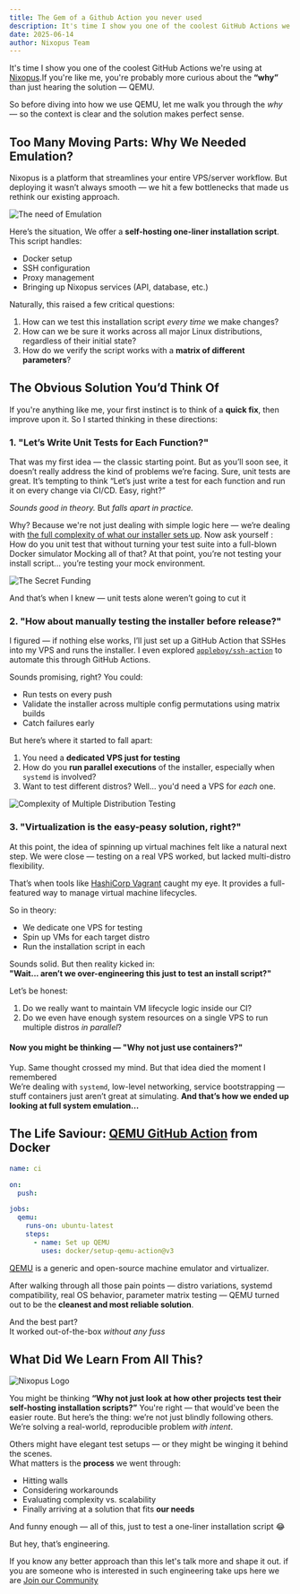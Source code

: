 ```yaml
---
title: The Gem of a Github Action you never used
description: It's time I show you one of the coolest GitHub Actions we're using at Nixopus.If you're like me, you're probably more curious about the “why” than just hearing the solution — QEMU
date: 2025-06-14
author: Nixopus Team
---
```


It's time I show you one of the coolest GitHub Actions we're using at [Nixopus](https://github.com/raghavyuva/nixopus).If you're like me, you're probably more curious about the **“why”** than just hearing the solution — QEMU.

So before diving into how we use QEMU, let me walk you through the *why* — so the context is clear and the solution makes perfect sense.

## Too Many Moving Parts: Why We Needed Emulation?

Nixopus is a platform that streamlines your entire VPS/server workflow. But deploying it wasn’t always smooth — we hit a few bottlenecks that made us rethink our existing approach.

![The need of Emulation](https://dev-to-uploads.s3.amazonaws.com/uploads/articles/uvovsktgnxgf3bfax5qu.png)

Here’s the situation, We offer a **self-hosting one-liner installation script**. This script handles:
- Docker setup  
- SSH configuration  
- Proxy management  
- Bringing up Nixopus services (API, database, etc.)

Naturally, this raised a few critical questions:
1. How can we test this installation script *every time* we make changes?
2. How can we be sure it works across all major Linux distributions, regardless of their initial state?
3.  How do we verify the script works with a **matrix of different parameters**?

## The Obvious Solution You’d Think Of

If you're anything like me, your first instinct is to think of a **quick fix**, then improve upon it. So I started thinking in these directions:

### 1. "Let’s Write Unit Tests for Each Function?"

That was my first idea — the classic starting point. But as you’ll soon see, it doesn’t really address the kind of problems we’re facing. Sure, unit tests are great. It’s tempting to think “Let’s just write a test for each function and run it on every change via CI/CD. Easy, right?”

*Sounds good in theory.*  But *falls apart in practice.*

Why? Because we're not just dealing with simple logic here — we’re dealing with [the full complexity of what our installer sets up](#-why-did-we-need-qemu). Now ask yourself : How do you unit test that without turning your test suite into a full-blown Docker simulator Mocking all of that? At that point, you’re not testing your install script... you’re testing your mock environment.

![The Secret Funding](https://dev-to-uploads.s3.amazonaws.com/uploads/articles/rlqs2a2s6jxailn033h0.png)

And that’s when I knew — unit tests alone weren’t going to cut it

### 2. "How about manually testing the installer before release?"

I figured — if nothing else works, I’ll just set up a GitHub Action that SSHes into my VPS and runs the installer.  I even explored [`appleboy/ssh-action`](https://github.com/appleboy/ssh-action) to automate this through GitHub Actions.

Sounds promising, right? You could:
- Run tests on every push
- Validate the installer across multiple config permutations using matrix builds
- Catch failures early

But here’s where it started to fall apart:
1. You need a **dedicated VPS just for testing**  
2. How do you **run parallel executions** of the installer, especially when `systemd` is involved?  
3. Want to test different distros? Well… you'd need a VPS for *each* one.

![Complexity of Multiple Distribution Testing](https://dev-to-uploads.s3.amazonaws.com/uploads/articles/h2bzvw81p3qhis7vlxsp.png)

### 3. "Virtualization is the easy-peasy solution, right?"

At this point, the idea of spinning up virtual machines felt like a natural next step.  We were close — testing on a real VPS worked, but lacked multi-distro flexibility.

That’s when tools like [HashiCorp Vagrant](https://developer.hashicorp.com/vagrant) caught my eye.  It provides a full-featured way to manage virtual machine lifecycles.  

So in theory:
- We dedicate one VPS for testing
- Spin up VMs for each target distro
- Run the installation script in each

Sounds solid. But then reality kicked in:  
**"Wait... aren’t we over-engineering this just to test an install script?"**

Let’s be honest:
1. Do we really want to maintain VM lifecycle logic inside our CI?  
2. Do we even have enough system resources on a single VPS to run multiple distros *in parallel*?

#### Now you might be thinking — "Why not just use containers?"

Yup. Same thought crossed my mind. But that idea died the moment I remembered  
We’re dealing with `systemd`, low-level networking, service bootstrapping — stuff containers just aren’t great at simulating. **And that’s how we ended up looking at full system emulation...**

## The Life Saviour: [QEMU GitHub Action](https://github.com/docker/setup-qemu-action) from Docker

```yaml
name: ci

on:
  push:

jobs:
  qemu:
    runs-on: ubuntu-latest
    steps:
      - name: Set up QEMU
        uses: docker/setup-qemu-action@v3
```

[QEMU](https://www.qemu.org/) is a generic and open-source machine emulator and virtualizer.

After walking through all those pain points — distro variations, systemd compatibility, real OS behavior, parameter matrix testing — QEMU turned out to be the **cleanest and most reliable solution**. 

And the best part?  
It worked out-of-the-box _without any fuss_

## What Did We Learn From All This?

![Nixopus Logo](https://dev-to-uploads.s3.amazonaws.com/uploads/articles/u1y3s1475irghih86kwm.png)

You might be thinking **“Why not just look at how other projects test their self-hosting installation scripts?”** You're right — that would’ve been the easier route.  But here’s the thing: we’re not just blindly following others.  We’re solving a real-world, reproducible problem _with intent_.

Others might have elegant test setups — or they might be winging it behind the scenes.  
What matters is the **process** we went through:

- Hitting walls
- Considering workarounds
- Evaluating complexity vs. scalability
- Finally arriving at a solution that fits **our needs**

And funny enough — all of this, just to test a one-liner installation script 😂

But hey, that’s engineering. 

If you know any better approach than this let's talk more and shape it out. if you are someone who is interested in such engineering take ups here we are [Join our Community](https://discord.gg/skdcq39Wpv) 